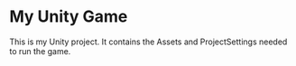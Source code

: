 # My Unity Game

This is my Unity project. It contains the Assets and ProjectSettings needed to run the game.
